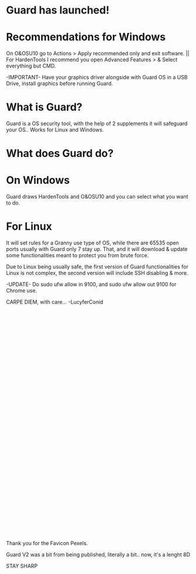 # Guard has launched!

# Recommendations for Windows
 On O&OSU10 go to Actions > Apply recommended only and exit software. || For HardenTools I recommend you open Advanced Features > & Select everything but CMD.

-IMPORTANT-
Have your graphics driver alongside with Guard OS in a USB Drive, install graphics before running Guard.

# What is Guard?
 Guard is a OS security tool, with the help of 2 supplements it will safeguard your OS.. Works for Linux and Windows.

# What does Guard do?
   
   # On Windows
   Guard draws HardenTools and O&OSU10 and you can select what you want to do.

   # For Linux
   It will set rules for a Granny use type of OS, while there are 65535 open ports usually with Guard only 7 stay up.
   That, and it will download & update some functionalities meant to protect you from brute force.
   
   Due to Linux being usually safe, the first version of Guard functionalities for Linux is not complex, the second version will include SSH disabling & more.
   
   -UPDATE-
   Do sudo ufw allow in 9100, and sudo ufw allow out 9100 for Chrome use.

  

CARPE DIEM, with care...
-LucyferConid



<br><br><br><br><br><br><br><br><br><br><br><br><br><br><br><br><br><br><br><br><br><br><br><br><br><br><br><br><br><br><br><br><br><br><br><br>
































Thank you for the Favicon Pexels.

Guard V2 was a bit from being published, literally a bit.. now, it's a lenght 8D

STAY SHARP
